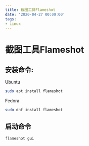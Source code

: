 ```yaml
---
title: 截图工具Flameshot
date: '2020-04-27 00:00:00'
tags:
- Linux
---
```

# 截图工具Flameshot

## 安装命令:

Ubuntu
```bash
sudo apt install flameshot
```

Fedora
```bash
sudo dnf install flameshot
```

## 启动命令

```bash
flameshot gui
```

